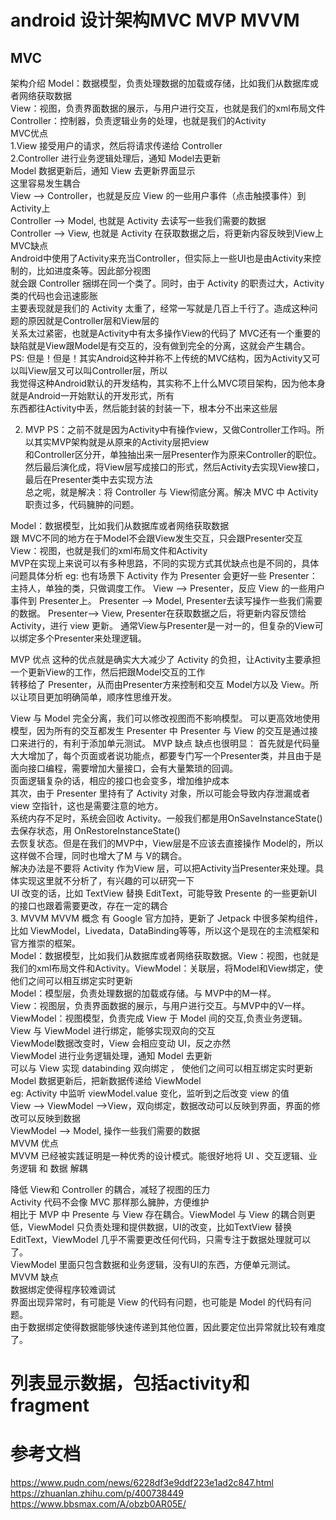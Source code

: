 # android 设计架构MVC MVP MVVM
## MVC
架构介绍
Model：数据模型，负责处理数据的加载或存储，比如我们从数据库或者网络获取数据  
View：视图，负责界面数据的展示，与用户进行交互，也就是我们的xml布局文件  
Controller：控制器，负责逻辑业务的处理，也就是我们的Activity  
MVC优点  
1.View 接受用户的请求，然后将请求传递给 Controller  
2.Controller 进行业务逻辑处理后，通知 Model去更新  
Model 数据更新后，通知 View 去更新界面显示  
这里容易发生耦合  
View --> Controller，也就是反应 View 的一些用户事件（点击触摸事件）到Activity上  
Controller --> Model, 也就是 Activity 去读写一些我们需要的数据  
Controller --> View, 也就是 Activity 在获取数据之后，将更新内容反映到View上  
MVC缺点  
Android中使用了Activity来充当Controller，但实际上一些UI也是由Activity来控制的，比如进度条等。因此部分视图  
就会跟 Controller 捆绑在同一个类了。同时，由于 Activity 的职责过大，Activity 类的代码也会迅速膨胀  
主要表现就是我们的 Activity 太重了，经常一写就是几百上千行了。造成这种问题的原因就是Controller层和View层的  
关系太过紧密，也就是Activity中有太多操作View的代码了
MVC还有一个重要的缺陷就是View跟Model是有交互的，没有做到完全的分离，这就会产生耦合。
PS: 但是！但是！其实Android这种并称不上传统的MVC结构，因为Activity又可以叫View层又可以叫Controller层，所以  
我觉得这种Android默认的开发结构，其实称不上什么MVC项目架构，因为他本身就是Android一开始默认的开发形式，所有  
东西都往Activity中丢，然后能封装的封装一下，根本分不出来这些层  

2. MVP
PS：之前不就是因为Activity中有操作view，又做Controller工作吗。所以其实MVP架构就是从原来的Activity层把view  
和Controller区分开，单独抽出来一层Presenter作为原来Controller的职位。  
然后最后演化成，将View层写成接口的形式，然后Activity去实现View接口，最后在Presenter类中去实现方法  
总之呢，就是解决：将 Controller 与 View彻底分离。解决 MVC 中 Activity 职责过多，代码臃肿的问题。  

Model：数据模型，比如我们从数据库或者网络获取数据  
跟 MVC不同的地方在于Model不会跟View发生交互，只会跟Presenter交互  
View：视图，也就是我们的xml布局文件和Activity  
MVP在实现上来说可以有多种思路，不同的实现方式其优缺点也是不同的，具体问题具体分析
eg: 也有场景下 Activity 作为 Presenter 会更好一些
Presenter：主持人，单独的类，只做调度工作。
View --> Presenter，反应 View 的一些用户事件到 Presenter上。
Presenter --> Model, Presenter去读写操作一些我们需要的数据。
Presenter--> View, Presenter在获取数据之后，将更新内容反馈给 Activity，进行 view 更新。
通常View与Presenter是一对一的，但复杂的View可以绑定多个Presenter来处理逻辑。

MVP 优点
这种的优点就是确实大大减少了 Activity 的负担，让Activity主要承担一个更新View的工作，然后把跟Model交互的工作  
转移给了 Presenter，从而由Presenter方来控制和交互 Model方以及 View。所以让项目更加明确简单，顺序性思维开发。

View 与 Model 完全分离，我们可以修改视图而不影响模型。 
可以更高效地使用模型，因为所有的交互都发生 Presenter 中 
Presenter 与 View 的交互是通过接口来进行的，有利于添加单元测试。 
MVP 缺点
缺点也很明显：
首先就是代码量大大增加了，每个页面或者说功能点，都要专门写一个Presenter类，并且由于是面向接口编程，需要增加大量接口，会有大量繁琐的回调。  
页面逻辑复杂的话，相应的接口也会变多，增加维护成本  
其次，由于 Presenter 里持有了 Activity 对象，所以可能会导致内存泄漏或者view 空指针，这也是需要注意的地方。  
系统内存不足时，系统会回收 Activity。一般我们都是用OnSaveInstanceState() 去保存状态，用 OnRestoreInstanceState()   
去恢复状态。但是在我们的MVP中，View层是不应该去直接操作 Model的，所以这样做不合理，同时也增大了M 与 V的耦合。  
解决办法是不要将 Activity 作为View 层，可以把Activity当Presenter来处理。具体实现这里就不分析了，有兴趣的可以研究一下  
UI 改变的话，比如 TextView 替换 EditText，可能导致 Presente 的一些更新UI 的接口也跟着需要更改，存在一定的耦合  
3. MVVM
MVVM 概念
有 Google 官方加持，更新了 Jetpack 中很多架构组件，比如 ViewModel，Livedata，DataBinding等等，所以这个是现在的主流框架和官方推崇的框架。  
Model：数据模型，比如我们从数据库或者网络获取数据。View：视图，也就是我们的xml布局文件和Activity。ViewModel：关联层，将Model和View绑定，使他们之间可以相互绑定实时更新  
Model：模型层，负责处理数据的加载或存储。与 MVP中的M一样。  
View：视图层，负责界面数据的展示，与用户进行交互。与MVP中的V一样。  
ViewModel：视图模型，负责完成 View 于 Model 间的交互,负责业务逻辑。  
View 与 ViewModel 进行绑定，能够实现双向的交互  
ViewModel数据改变时，View 会相应变动 UI，反之亦然  
ViewModel 进行业务逻辑处理，通知 Model 去更新  
可以与 View 实现 databinding 双向绑定 ， 使他们之间可以相互绑定实时更新  
Model 数据更新后，把新数据传递给 ViewModel  
eg: Activity 中监听 viewModel.value 变化，监听到之后改变 view 的值  
View --> ViewModel -->View，双向绑定，数据改动可以反映到界面，界面的修改可以反映到数据  
ViewModel --> Model, 操作一些我们需要的数据  
MVVM 优点  
MVVM 已经被实践证明是一种优秀的设计模式。能很好地将 UI 、交互逻辑、业务逻辑 和 数据 解耦  

降低 View和 Controller 的耦合，减轻了视图的压力  
Activity 代码不会像 MVC 那样那么臃肿，方便维护  
相比于 MVP 中 Presente 与 View 存在耦合。ViewModel 与 View 的耦合则更低，ViewModel 只负责处理和提供数据，UI的改变，比如TextView 替换 EditText，ViewModel 几乎不需要更改任何代码，只需专注于数据处理就可以了。  
ViewModel 里面只包含数据和业务逻辑，没有UI的东西，方便单元测试。  
MVVM 缺点  
数据绑定使得程序较难调试  
界面出现异常时，有可能是 View 的代码有问题，也可能是 Model 的代码有问题。  
由于数据绑定使得数据能够快速传递到其他位置，因此要定位出异常就比较有难度了。  

# 列表显示数据，包括activity和fragment


# 参考文档
https://www.pudn.com/news/6228df3e9ddf223e1ad2c847.html
https://zhuanlan.zhihu.com/p/400738449
https://www.bbsmax.com/A/obzb0AR05E/











































